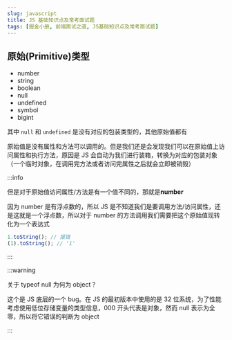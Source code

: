```yaml
---
slug: javascript
title: JS 基础知识点及常考面试题
tags: [掘金小册, 前端面试之道, JS基础知识点及常考面试题]
---
```


## 原始(Primitive)类型

- number
- string
- boolean
- null
- undefined
- symbol
- bigint

其中 `null` 和 `undefined` 是没有对应的包装类型的，其他原始值都有

原始值是没有属性和方法可以调用的。但是我们还是会发现我们可以在原始值上访问属性和执行方法，原因是 JS 会自动为我们进行装箱，转换为对应的包装对象（一个临时对象，在调用完方法或者访问完属性之后就会立即被销毁）

:::info

但是对于原始值访问属性/方法是有一个值不同的，那就是**number**

因为 number 是有浮点数的，所以 JS 是不知道我们是要调用方法/访问属性，还是这就是一个浮点数，所以对于 number 的方法调用我们需要把这个原始值现转化为一个表达式

```js
1.toString(); // 报错
(1).toString(); // '1'
```

:::

:::warning

关于 typeof null 为何为 object？

这个是 JS 底层的一个 bug。在 JS 的最初版本中使用的是 32 位系统，为了性能考虑使用低位存储变量的类型信息，000 开头代表是对象，然而 null 表示为全零，所以将它错误的判断为 object

:::
